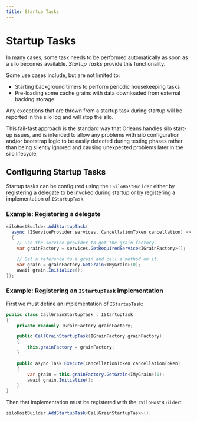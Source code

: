 ```yaml
---
title: Startup Tasks
---
```

# Startup Tasks

In many cases, some task needs to be performed automatically as soon as a silo becomes available. *Startup Tasks* provide this functionality.

Some use cases include, but are not limited to:

* Starting background timers to perform periodic housekeeping tasks
* Pre-loading some cache grains with data downloaded from external backing storage

Any exceptions that are thrown from a startup task during startup will be reported in the silo log and will stop the silo.

This fail-fast approach is the standard way that Orleans handles silo start-up issues, and is intended to allow any problems with silo configuration and/or bootstrap logic to be easily detected during testing phases rather than being silently ignored and causing unexpected problems later in the silo lifecycle.

## Configuring Startup Tasks

Startup tasks can be configured using the `ISiloHostBuilder` either by registering a delegate to be invoked during startup or by registering a implementation of `IStartupTask`.

### Example: Registering a delegate

```csharp
siloHostBuilder.AddStartupTask(
  async (IServiceProvider services, CancellationToken cancellation) =>
  {
    // Use the service provider to get the grain factory.
    var grainFactory = services.GetRequiredService<IGrainFactory>();

    // Get a reference to a grain and call a method on it.
    var grain = grainFactory.GetGrain<IMyGrain>(0);
    await grain.Initialize();
});
```

### Example: Registering an `IStartupTask` implementation

First we must define an implementation of `IStartupTask`:

```csharp
public class CallGrainStartupTask : IStartupTask
{
    private readonly IGrainFactory grainFactory;

    public CallGrainStartupTask(IGrainFactory grainFactory)
    {
        this.grainFactory = grainFactory;
    }

    public async Task Execute(CancellationToken cancellationToken)
    {
        var grain = this.grainFactory.GetGrain<IMyGrain>(0);
        await grain.Initialize();
    }
}
```

Then that implementation must be registered with the `ISiloHostBuilder`:

```csharp
siloHostBuilder.AddStartupTask<CallGrainStartupTask>();
```
